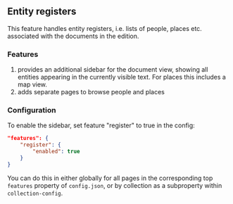 ## Entity registers

This feature handles entity registers, i.e. lists of people, places etc. associated with the documents in the edition.

### Features

1. provides an additional sidebar for the document view, showing all entities appearing in the currently visible text. For places this includes a map view.
2. adds separate pages to browse people and places

### Configuration

To enable the sidebar, set feature "register" to true in the config:

```json
"features": {
    "register": {
        "enabled": true
    }
}
```

You can do this in either globally for all pages in the corresponding top `features` property of `config.json`, or by collection as a subproperty within `collection-config`.